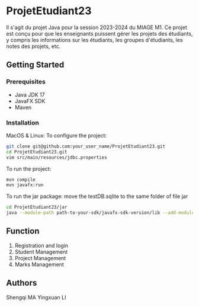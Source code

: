 # ProjetEtudiant23
Il s'agit du projet Java pour la session 2023-2024 du MIAGE M1. Ce projet est conçu pour que les enseignants puissent gérer les projets des étudiants, y compris les informations sur les étudiants, les groupes d'étudiants, les notes des projets, etc.

## Getting Started

### Prerequisites
- Java JDK 17
- JavaFX SDK
- Maven

### Installation


MacOS & Linux:
To configure the project:
```sh
git clone git@github.com:your_user_name/ProjetEtudiant23.git
cd ProjetEtudiant23.git
vim src/main/resources/jdbc.properties
```

To run the project:
```sh
mvn compile
mvn javafx:run
```

To run the jar package:
move the testDB.sqlite to the same folder of file jar
```sh
cd ProjetEtudiant23/jar
java --module-path path-to-your-sdk/javafx-sdk-version/lib --add-modules javafx.controls,javafx.fxml -jar Projet-jar-with-dependencies.jar
```


## Function

1. Registration and login
2. Student Management
3. Project Management
4. Marks Management

## Authors
Shengqi MA
Yingxuan LI
